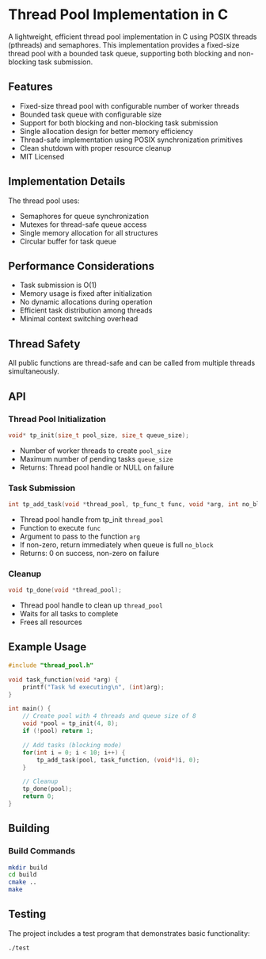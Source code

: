 # Thread Pool Implementation in C

A lightweight, efficient thread pool implementation in C using POSIX threads (pthreads) and semaphores. This implementation provides a fixed-size thread pool with a bounded task queue, supporting both blocking and non-blocking task submission.

## Features

- Fixed-size thread pool with configurable number of worker threads
- Bounded task queue with configurable size
- Support for both blocking and non-blocking task submission
- Single allocation design for better memory efficiency
- Thread-safe implementation using POSIX synchronization primitives
- Clean shutdown with proper resource cleanup
- MIT Licensed

## Implementation Details
The thread pool uses:
- Semaphores for queue synchronization
- Mutexes for thread-safe queue access
- Single memory allocation for all structures
- Circular buffer for task queue

## Performance Considerations
- Task submission is O(1)
- Memory usage is fixed after initialization
- No dynamic allocations during operation
- Efficient task distribution among threads
- Minimal context switching overhead

## Thread Safety
All public functions are thread-safe and can be called from multiple threads simultaneously.

## API

### Thread Pool Initialization
```c
void* tp_init(size_t pool_size, size_t queue_size);
```

- Number of worker threads to create `pool_size`
- Maximum number of pending tasks `queue_size`
- Returns: Thread pool handle or NULL on failure

### Task Submission
``` c
int tp_add_task(void *thread_pool, tp_func_t func, void *arg, int no_block);
```
- Thread pool handle from tp_init `thread_pool`
- Function to execute `func`
- Argument to pass to the function `arg`
- If non-zero, return immediately when queue is full `no_block`
- Returns: 0 on success, non-zero on failure

### Cleanup
``` c
void tp_done(void *thread_pool);
```
- Thread pool handle to clean up `thread_pool`
- Waits for all tasks to complete
- Frees all resources

## Example Usage
``` c
#include "thread_pool.h"

void task_function(void *arg) {
    printf("Task %d executing\n", (int)arg);
}

int main() {
    // Create pool with 4 threads and queue size of 8
    void *pool = tp_init(4, 8);
    if (!pool) return 1;

    // Add tasks (blocking mode)
    for(int i = 0; i < 10; i++) {
        tp_add_task(pool, task_function, (void*)i, 0);
    }

    // Cleanup
    tp_done(pool);
    return 0;
}
```
## Building

### Build Commands
``` bash
mkdir build
cd build
cmake ..
make
```
## Testing
The project includes a test program that demonstrates basic functionality:
``` bash
./test
```

